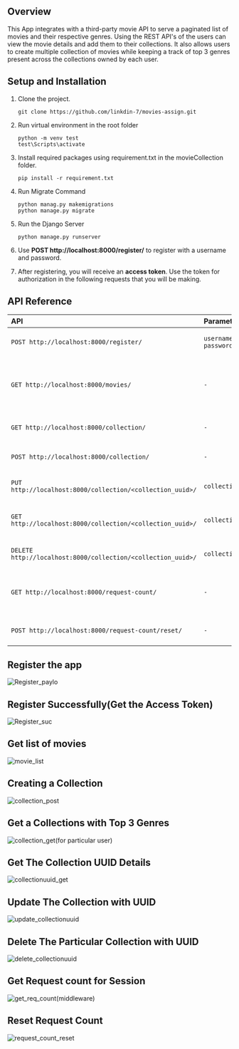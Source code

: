 ## Overview
This App integrates with a third-party movie API to serve a paginated list of movies and their respective genres.
Using the REST API's of the users can view the movie details and add them to their collections.
It also allows users to create multiple collection of movies while keeping a track of top 3 genres present across the collections owned by each user.

## Setup and Installation

1. Clone the project.
    ```
    git clone https://github.com/linkdin-7/movies-assign.git
    ```

2. Run virtual environment in the root folder
    ```
    python -m venv test
    test\Scripts\activate
    ```

3. Install required packages using requirement.txt in the movieCollection folder.

    ```
    pip install -r requirement.txt
    ```

4. Run Migrate Command
    ```
    python manag.py makemigrations
    python manage.py migrate
    ```

5. Run the Django Server
    ```
    python manage.py runserver
    ```

6. Use **POST http://localhost:8000/register/** to register with a username and password.

7. After registering, you will receive an **access token**. Use the token for authorization in the following requests that you will be making.


## API Reference
|   API  | Parameter     | Description                |
| :-------- | :------- | :------------------------- |
| `POST http://localhost:8000/register/` | `username, password` | **Required** for registration |
| `GET http://localhost:8000/movies/` | `-` | Return paginated list of movies from 3rd party API |
| `GET http://localhost:8000/collection/` | `-` | Return all collections of user |
| `POST http://localhost:8000/collection/` | `-` | Creates a collection of movies |
| `PUT http://localhost:8000/collection/<collection_uuid>/` | `collection_uuid` |Update the particular collection |
| `GET http://localhost:8000/collection/<collection_uuid>/` | `collection_uuid` |Returns data of the particular collection |
| `DELETE http://localhost:8000/collection/<collection_uuid>/` | `collection_uuid` | Deletes the particular collection|
| `GET http://localhost:8000/request-count/` | `-` |Returns the counter number of request served|
| `POST http://localhost:8000/request-count/reset/` | `-` |Resets the request counter |




## Register the app
![Register_paylo](https://github.com/linkdin-7/movies-assign/assets/56730903/ac04fa79-11c1-4cbd-bdba-00d5d6a23aad)

## Register Successfully(Get the Access Token)
![Register_suc](https://github.com/linkdin-7/movies-assign/assets/56730903/234f57dd-f4ba-4353-bc38-763906485a10)

## Get list of movies
![movie_list](https://github.com/linkdin-7/movies-assign/assets/56730903/c2c9525f-9b03-4c80-8a71-994f19dee156)

## Creating a Collection
![collection_post](https://github.com/linkdin-7/movies-assign/assets/56730903/79435f01-1346-4b19-aeb3-725e33ac3c6f)

## Get a Collections with Top 3 Genres
![collection_get(for particular user)](https://github.com/linkdin-7/movies-assign/assets/56730903/64de03c4-3dd8-470d-b672-d0cfba917b2e)

## Get The Collection UUID Details
![collectionuuid_get](https://github.com/linkdin-7/movies-assign/assets/56730903/e1fe3882-8554-4c83-8c9d-0d393264518b)

## Update The Collection with UUID
![update_collectionuuid](https://github.com/linkdin-7/movies-assign/assets/56730903/10bc0c33-1b80-4bff-99fe-ca26c2018065)

## Delete The Particular Collection with UUID
![delete_collectionuuid](https://github.com/linkdin-7/movies-assign/assets/56730903/40d65f1b-a5d3-4ebd-8110-5771ee3851d3)

## Get Request count for Session
![get_req_count(middleware)](https://github.com/linkdin-7/movies-assign/assets/56730903/f5b4f34c-fbb5-4fda-8e4b-8bf2df4892b4)

## Reset Request Count
![request_count_reset](https://github.com/linkdin-7/movies-assign/assets/56730903/92da19c0-a7a3-43cb-8f7e-9122cb14e749)



